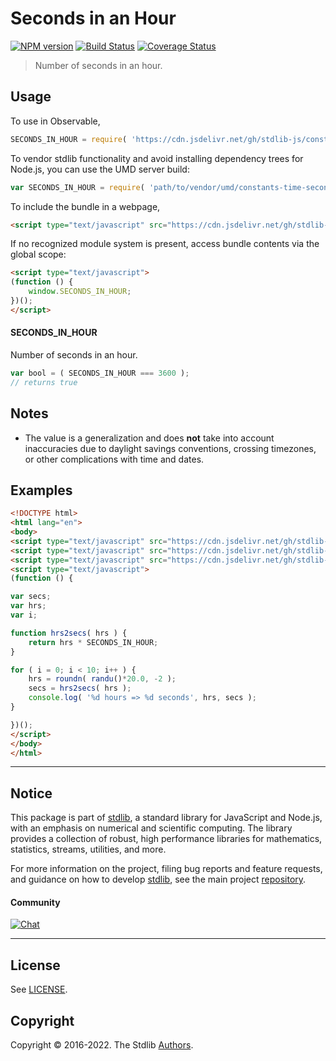 <!--

@license Apache-2.0

Copyright (c) 2018 The Stdlib Authors.

Licensed under the Apache License, Version 2.0 (the "License");
you may not use this file except in compliance with the License.
You may obtain a copy of the License at

   http://www.apache.org/licenses/LICENSE-2.0

Unless required by applicable law or agreed to in writing, software
distributed under the License is distributed on an "AS IS" BASIS,
WITHOUT WARRANTIES OR CONDITIONS OF ANY KIND, either express or implied.
See the License for the specific language governing permissions and
limitations under the License.

-->

# Seconds in an Hour

[![NPM version][npm-image]][npm-url] [![Build Status][test-image]][test-url] [![Coverage Status][coverage-image]][coverage-url] <!-- [![dependencies][dependencies-image]][dependencies-url] -->

> Number of seconds in an hour.



<section class="usage">

## Usage

To use in Observable,

```javascript
SECONDS_IN_HOUR = require( 'https://cdn.jsdelivr.net/gh/stdlib-js/constants-time-seconds-in-hour@umd/browser.js' )
```

To vendor stdlib functionality and avoid installing dependency trees for Node.js, you can use the UMD server build:

```javascript
var SECONDS_IN_HOUR = require( 'path/to/vendor/umd/constants-time-seconds-in-hour/index.js' )
```

To include the bundle in a webpage,

```html
<script type="text/javascript" src="https://cdn.jsdelivr.net/gh/stdlib-js/constants-time-seconds-in-hour@umd/browser.js"></script>
```

If no recognized module system is present, access bundle contents via the global scope:

```html
<script type="text/javascript">
(function () {
    window.SECONDS_IN_HOUR;
})();
</script>
```

#### SECONDS_IN_HOUR

Number of seconds in an hour.

```javascript
var bool = ( SECONDS_IN_HOUR === 3600 );
// returns true
```

</section>

<!-- /.usage -->

<section class="notes">

## Notes

-   The value is a generalization and does **not** take into account inaccuracies due to daylight savings conventions, crossing timezones, or other complications with time and dates. 

</section>

<!-- /.notes -->

<section class="examples">

## Examples

<!-- eslint no-undef: "error" -->

```html
<!DOCTYPE html>
<html lang="en">
<body>
<script type="text/javascript" src="https://cdn.jsdelivr.net/gh/stdlib-js/random-base-randu@umd/browser.js"></script>
<script type="text/javascript" src="https://cdn.jsdelivr.net/gh/stdlib-js/math-base-special-roundn@umd/browser.js"></script>
<script type="text/javascript" src="https://cdn.jsdelivr.net/gh/stdlib-js/constants-time-seconds-in-hour@umd/browser.js"></script>
<script type="text/javascript">
(function () {

var secs;
var hrs;
var i;

function hrs2secs( hrs ) {
    return hrs * SECONDS_IN_HOUR;
}

for ( i = 0; i < 10; i++ ) {
    hrs = roundn( randu()*20.0, -2 );
    secs = hrs2secs( hrs );
    console.log( '%d hours => %d seconds', hrs, secs );
}

})();
</script>
</body>
</html>
```

</section>

<!-- /.examples -->

<!-- Section for related `stdlib` packages. Do not manually edit this section, as it is automatically populated. -->

<section class="related">

</section>

<!-- /.related -->

<!-- Section for all links. Make sure to keep an empty line after the `section` element and another before the `/section` close. -->


<section class="main-repo" >

* * *

## Notice

This package is part of [stdlib][stdlib], a standard library for JavaScript and Node.js, with an emphasis on numerical and scientific computing. The library provides a collection of robust, high performance libraries for mathematics, statistics, streams, utilities, and more.

For more information on the project, filing bug reports and feature requests, and guidance on how to develop [stdlib][stdlib], see the main project [repository][stdlib].

#### Community

[![Chat][chat-image]][chat-url]

---

## License

See [LICENSE][stdlib-license].


## Copyright

Copyright &copy; 2016-2022. The Stdlib [Authors][stdlib-authors].

</section>

<!-- /.stdlib -->

<!-- Section for all links. Make sure to keep an empty line after the `section` element and another before the `/section` close. -->

<section class="links">

[npm-image]: http://img.shields.io/npm/v/@stdlib/constants-time-seconds-in-hour.svg
[npm-url]: https://npmjs.org/package/@stdlib/constants-time-seconds-in-hour

[test-image]: https://github.com/stdlib-js/constants-time-seconds-in-hour/actions/workflows/test.yml/badge.svg?branch=v0.0.8
[test-url]: https://github.com/stdlib-js/constants-time-seconds-in-hour/actions/workflows/test.yml?query=branch:v0.0.8

[coverage-image]: https://img.shields.io/codecov/c/github/stdlib-js/constants-time-seconds-in-hour/main.svg
[coverage-url]: https://codecov.io/github/stdlib-js/constants-time-seconds-in-hour?branch=main

<!--

[dependencies-image]: https://img.shields.io/david/stdlib-js/constants-time-seconds-in-hour.svg
[dependencies-url]: https://david-dm.org/stdlib-js/constants-time-seconds-in-hour/main

-->

[chat-image]: https://img.shields.io/gitter/room/stdlib-js/stdlib.svg
[chat-url]: https://gitter.im/stdlib-js/stdlib/

[stdlib]: https://github.com/stdlib-js/stdlib

[stdlib-authors]: https://github.com/stdlib-js/stdlib/graphs/contributors

[umd]: https://github.com/umdjs/umd
[es-module]: https://developer.mozilla.org/en-US/docs/Web/JavaScript/Guide/Modules

[deno-url]: https://github.com/stdlib-js/constants-time-seconds-in-hour/tree/deno
[umd-url]: https://github.com/stdlib-js/constants-time-seconds-in-hour/tree/umd
[esm-url]: https://github.com/stdlib-js/constants-time-seconds-in-hour/tree/esm
[branches-url]: https://github.com/stdlib-js/constants-time-seconds-in-hour/blob/main/branches.md

[stdlib-license]: https://raw.githubusercontent.com/stdlib-js/constants-time-seconds-in-hour/main/LICENSE

</section>

<!-- /.links -->
